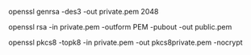 openssl genrsa -des3 -out private.pem 2048

openssl rsa -in private.pem -outform PEM -pubout -out public.pem

openssl pkcs8 -topk8 -in private.pem -out pkcs8private.pem -nocrypt